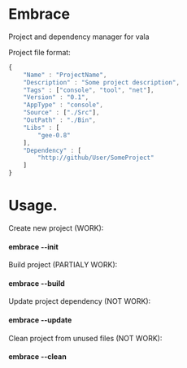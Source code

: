 # Embrace
Project and dependency manager for vala

Project file format:
```javascript
{
    "Name" : "ProjectName",
    "Description" : "Some project description",
    "Tags" : ["console", "tool", "net"],
    "Version" : "0.1",
    "AppType" : "console",
    "Source" : ["./Src"],
    "OutPath" : "./Bin",
    "Libs" : [
        "gee-0.8"
    ],
    "Dependency" : [
        "http://github/User/SomeProject"
    ]
}
```

# Usage.

Create new project (WORK): 
#### embrace --init

Build project (PARTIALY WORK):
#### embrace --build

Update project dependency (NOT WORK):
#### embrace --update

Clean project from unused files (NOT WORK):
#### embrace --clean
